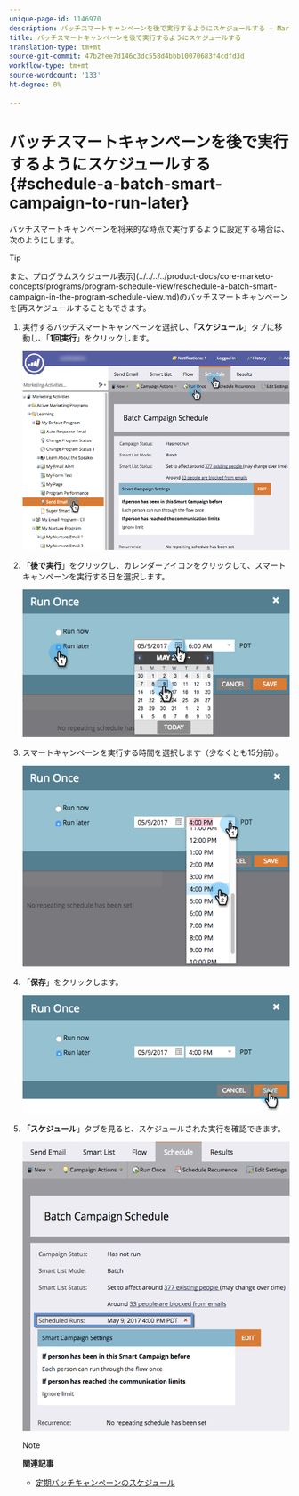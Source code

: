 ```yaml
---
unique-page-id: 1146970
description: バッチスマートキャンペーンを後で実行するようにスケジュールする — Marketo Docs — 製品ドキュメント
title: バッチスマートキャンペーンを後で実行するようにスケジュールする
translation-type: tm+mt
source-git-commit: 47b2fee7d146c3dc558d4bbb10070683f4cdfd3d
workflow-type: tm+mt
source-wordcount: '133'
ht-degree: 0%

---
```



# バッチスマートキャンペーンを後で実行するようにスケジュールする{#schedule-a-batch-smart-campaign-to-run-later}

バッチスマートキャンペーンを将来的な時点で実行するように設定する場合は、次のようにします。

>[!TIP]
>
>また、プログラムスケジュール表示](../../../../product-docs/core-marketo-concepts/programs/program-schedule-view/reschedule-a-batch-smart-campaign-in-the-program-schedule-view.md)のバッチスマートキャンペーンを[再スケジュールすることもできます。

1. 実行するバッチスマートキャンペーンを選択し、「**スケジュール**」タブに移動し、「**1回実行**」をクリックします。

   ![](assets/scheduledruns2.png)

1. 「**後で実行**」をクリックし、カレンダーアイコンをクリックして、スマートキャンペーンを実行する日を選択します。

   ![](assets/runonce.png)

1. スマートキャンペーンを実行する時間を選択します（少なくとも15分前）。

   ![](assets/runoncetime.png)

1. 「**保存**」をクリックします。

   ![](assets/runoncetimesave.png)

1. **「スケジュール**」タブを見ると、スケジュールされた実行を確認できます。

   ![](assets/scheduledrunsbox.png)

   >[!NOTE]
   >
   >**関連記事**
   >
   >    
   >    
   >    * [定期バッチキャンペーンのスケジュール](schedule-a-recurring-batch-campaign.md)


